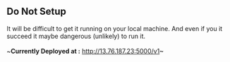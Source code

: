 ## Do Not Setup
It will be difficult to get it running on your local machine. And even if you it succeed it maybe dangerous (unlikely) to run it. <br>
<br>
~**Currently Deployed at :** <http://13.76.187.23:5000/v1>~
